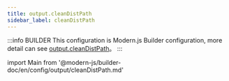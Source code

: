 ```yaml
---
title: output.cleanDistPath
sidebar_label: cleanDistPath
---
```


:::info BUILDER
This configuration is Modern.js Builder configuration, more detail can see [output.cleanDistPath](https://modernjs.dev/builder/zh/api/config-output.html#output-cleandistpath)。
:::

import Main from '@modern-js/builder-doc/en/config/output/cleanDistPath.md'

<Main />
